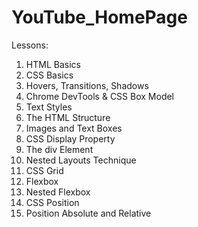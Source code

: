 # YouTube_HomePage
Lessons:
 1. HTML Basics
 2. CSS Basics
 3. Hovers, Transitions, Shadows
 4. Chrome DevTools & CSS Box Model
 5. Text Styles
 6. The HTML Structure
 7. Images and Text Boxes
 8. CSS Display Property
 9. The div Element
 10. Nested Layouts Technique
 11. CSS Grid
 12. Flexbox
 13. Nested Flexbox
 14. CSS Position
 15. Position Absolute and Relative
 


